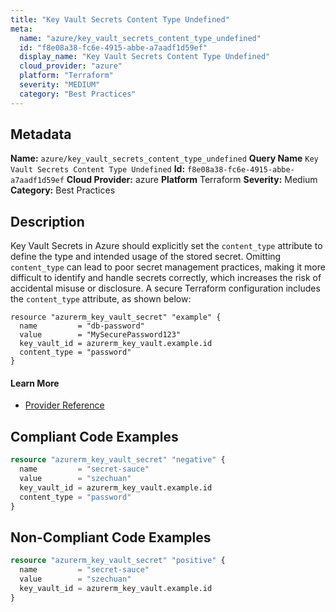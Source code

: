 ```yaml
---
title: "Key Vault Secrets Content Type Undefined"
meta:
  name: "azure/key_vault_secrets_content_type_undefined"
  id: "f8e08a38-fc6e-4915-abbe-a7aadf1d59ef"
  display_name: "Key Vault Secrets Content Type Undefined"
  cloud_provider: "azure"
  platform: "Terraform"
  severity: "MEDIUM"
  category: "Best Practices"
---
```

## Metadata
**Name:** `azure/key_vault_secrets_content_type_undefined`
**Query Name** `Key Vault Secrets Content Type Undefined`
**Id:** `f8e08a38-fc6e-4915-abbe-a7aadf1d59ef`
**Cloud Provider:** azure
**Platform** Terraform
**Severity:** Medium
**Category:** Best Practices
## Description
Key Vault Secrets in Azure should explicitly set the `content_type` attribute to define the type and intended usage of the stored secret. Omitting `content_type` can lead to poor secret management practices, making it more difficult to identify and handle secrets correctly, which increases the risk of accidental misuse or disclosure. A secure Terraform configuration includes the `content_type` attribute, as shown below:

```
resource "azurerm_key_vault_secret" "example" {
  name         = "db-password"
  value        = "MySecurePassword123"
  key_vault_id = azurerm_key_vault.example.id
  content_type = "password"
}
```

#### Learn More

 - [Provider Reference](https://registry.terraform.io/providers/hashicorp/azurerm/latest/docs/resources/key_vault_secret#content_type)


## Compliant Code Examples
```terraform
resource "azurerm_key_vault_secret" "negative" {
  name         = "secret-sauce"
  value        = "szechuan"
  key_vault_id = azurerm_key_vault.example.id
  content_type = "password"
}

```
## Non-Compliant Code Examples
```terraform
resource "azurerm_key_vault_secret" "positive" {
  name         = "secret-sauce"
  value        = "szechuan"
  key_vault_id = azurerm_key_vault.example.id
}

```